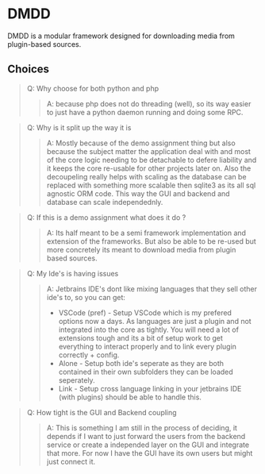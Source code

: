 # DMDD

DMDD is a modular framework designed for downloading media from plugin-based sources.

## Choices

> Q: Why choose for both python and php
>
> > A: because php does not do threading (well), so its way easier to just have a python daemon running and doing some RPC.

> Q: Why is it split up the way it is
>
> > A: Mostly because of the demo assignment thing but also because the subject matter the application deal with and most of the core logic needing to be detachable to defere liability and it keeps the core re-usable for other projects later on.
> > Also the decoupeling really helps with scaling as the database can be replaced with something more scalable then sqlite3 as its all sql agnostic ORM code. This way the GUI and backend and database can scale independednly.

> Q: If this is a demo assignment what does it do ?
>
> > A: Its half meant to be a semi framework implementation and extension of the frameworks. But also be able to be re-used but more concretely its meant to download media from plugin based sources.

> Q: My Ide's is having issues
>
> > A: Jetbrains IDE's dont like mixing languages that they sell other ide's to, so you can get:
> >
> > - VSCode (pref) - Setup VSCode which is my prefered options now a days. As languages are just a plugin and not integrated into the core as tightly. You will need a lot of extensions tough and its a bit of setup work to get everything to interact properly and to link every plugin correctly + config.
> > - Alone - Setup both ide's seperate as they are both contained in their own subfolders they can be loaded seperately.
> > - Link - Setup cross language linking in your jetbrains IDE (with plugins) should be able to handle this.

> Q: How tight is the GUI and Backend coupling
>
> > A: This is something I am still in the process of deciding, it depends if I want to just forward the users from the backend service or create a independed layer on the GUI and integrate that more. For now I have the GUI have its own users but might just connect it.
